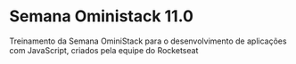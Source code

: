 # Semana Oministack 11.0
Treinamento da Semana OminiStack para o desenvolvimento de aplicações com JavaScript, criados pela equipe do Rocketseat

